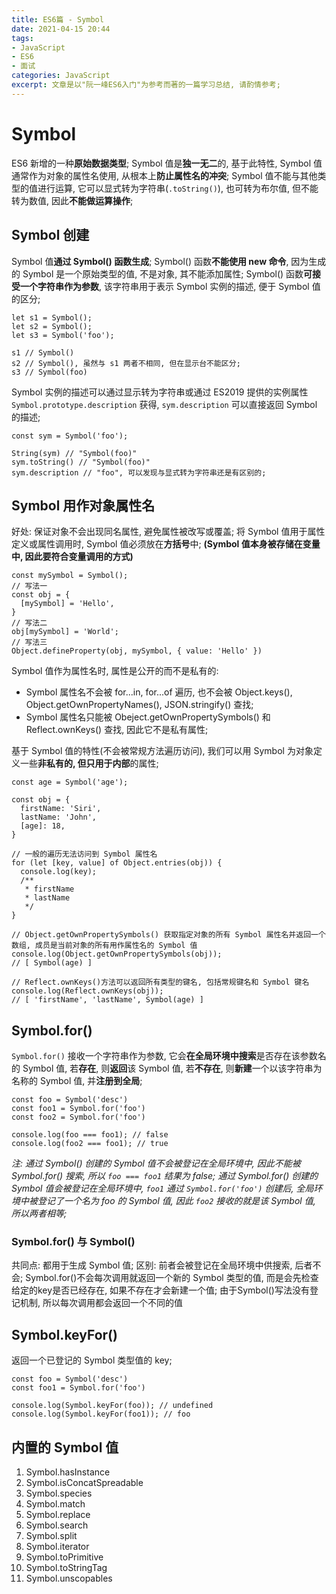 ```yaml
---
title: ES6篇 - Symbol
date: 2021-04-15 20:44
tags: 
- JavaScript
- ES6
- 面试
categories: JavaScript
excerpt: 文章是以"阮一峰ES6入门"为参考而著的一篇学习总结, 请酌情参考;
---
```


# Symbol
ES6 新增的一种**原始数据类型**;
Symbol 值是**独一无二**的, 基于此特性, Symbol 值通常作为对象的属性名使用, 从根本上**防止属性名的冲突**;
Symbol 值不能与其他类型的值进行运算, 它可以显式转为字符串(`.toString()`), 也可转为布尔值, 但不能转为数值, 因此**不能做运算操作**;

## Symbol 创建
Symbol 值**通过 Symbol() 函数生成**; 
Symbol() 函数**不能使用 new 命令**, 因为生成的 Symbol 是一个原始类型的值, 不是对象, 其不能添加属性;
Symbol() 函数**可接受一个字符串作为参数**, 该字符串用于表示 Symbol 实例的描述, 便于 Symbol 值的区分; 
```
let s1 = Symbol();
let s2 = Symbol();
let s3 = Symbol('foo');

s1 // Symbol()
s2 // Symbol(), 虽然与 s1 两者不相同, 但在显示台不能区分;
s3 // Symbol(foo)
```
Symbol 实例的描述可以通过显示转为字符串或通过 ES2019 提供的实例属性 `Symbol.prototype.description` 获得, `sym.description` 可以直接返回 Symbol 的描述;
```
const sym = Symbol('foo');

String(sym) // "Symbol(foo)"
sym.toString() // "Symbol(foo)"
sym.description // "foo", 可以发现与显式转为字符串还是有区别的;
```

## Symbol 用作对象属性名
好处: 保证对象不会出现同名属性, 避免属性被改写或覆盖;
将 Symbol 值用于属性定义或属性调用时, Symbol 值必须放在**方括号**中; **(Symbol 值本身被存储在变量中, 因此要符合变量调用的方式)**
```
const mySymbol = Symbol();
// 写法一
const obj = {
  [mySymbol] = 'Hello',
}
// 写法二
obj[mySymbol] = 'World';
// 写法三
Object.defineProperty(obj, mySymbol, { value: 'Hello' })
```

Symbol 值作为属性名时, 属性是公开的而不是私有的:
* Symbol 属性名不会被 for...in, for...of 遍历, 也不会被 Object.keys(), Object.getOwnPropertyNames(), JSON.stringify() 查找; 
* Symbol 属性名只能被 Obeject.getOwnPropertySymbols() 和 Reflect.ownKeys() 查找, 因此它不是私有属性;

基于 Symbol 值的特性(不会被常规方法遍历访问), 我们可以用 Symbol 为对象定义一些**非私有的, 但只用于内部**的属性;
```
const age = Symbol('age');

const obj = {
  firstName: 'Siri',
  lastName: 'John',
  [age]: 18,
}

// 一般的遍历无法访问到 Symbol 属性名
for (let [key, value] of Object.entries(obj)) {
  console.log(key);
  /**
   * firstName
   * lastName
   */
}

// Object.getOwnPropertySymbols() 获取指定对象的所有 Symbol 属性名并返回一个数组, 成员是当前对象的所有用作属性名的 Symbol 值
console.log(Object.getOwnPropertySymbols(obj));
// [ Symbol(age) ]

// Reflect.ownKeys()方法可以返回所有类型的键名, 包括常规键名和 Symbol 键名
console.log(Reflect.ownKeys(obj));
// [ 'firstName', 'lastName', Symbol(age) ]
```

## Symbol.for()
`Symbol.for()` 接收一个字符串作为参数, 它会**在全局环境中搜索**是否存在该参数名的 Symbol 值, 若**存在**, 则**返回**该 Symbol 值, 若**不存在**, 则**新建**一个以该字符串为名称的 Symbol 值, 并**注册到全局**;
```
const foo = Symbol('desc')
const foo1 = Symbol.for('foo')
const foo2 = Symbol.for('foo')

console.log(foo === foo1); // false
console.log(foo2 === foo1); // true
```
*注: 通过 Symbol() 创建的 Symbol 值不会被登记在全局环境中, 因此不能被 Symbol.for() 搜索, 所以 `foo === foo1` 结果为 false; 通过 Symbol.for() 创建的 Symbol 值会被登记在全局环境中, `foo1` 通过 `Symbol.for('foo')` 创建后, 全局环境中被登记了一个名为 foo 的 Symbol 值, 因此 `foo2` 接收的就是该 Symbol 值, 所以两者相等;*

### Symbol.for() 与 Symbol()
共同点: 都用于生成 Symbol 值;
区别: 前者会被登记在全局环境中供搜索, 后者不会;
Symbol.for()不会每次调用就返回一个新的 Symbol 类型的值, 而是会先检查给定的key是否已经存在, 如果不存在才会新建一个值; 
由于Symbol()写法没有登记机制, 所以每次调用都会返回一个不同的值

## Symbol.keyFor()
返回一个已登记的 Symbol 类型值的 key;
```
const foo = Symbol('desc')
const foo1 = Symbol.for('foo')

console.log(Symbol.keyFor(foo)); // undefined
console.log(Symbol.keyFor(foo1)); // foo
```

## 内置的 Symbol 值
1. Symbol.hasInstance
2. Symbol.isConcatSpreadable
3. Symbol.species
4. Symbol.match
5. Symbol.replace
6. Symbol.search
7. Symbol.split
8. Symbol.iterator
9. Symbol.toPrimitive
10. Symbol.toStringTag
11. Symbol.unscopables
